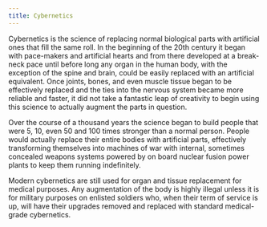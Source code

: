 ```yaml
---
title: Cybernetics
---
```


Cybernetics is the science of replacing normal biological parts with artificial
ones that fill the same roll. In the beginning of the 20th century it began with
pace-makers and artificial hearts and from there developed at a break-neck pace
until before long any organ in the human body, with the exception of the spine
and brain, could be easily replaced with an artificial equivalent. Once joints,
bones, and even muscle tissue began to be effectively replaced and the ties into
the nervous system became more reliable and faster, it did not take a fantastic
leap of creativity to begin using this science to actually augment the parts in
question.

Over the course of a thousand years the science began to build people that were
5, 10, even 50 and 100 times stronger than a normal person.  People would
actually replace their entire bodies with artificial parts, effectively
transforming themselves into machines of war with internal, sometimes concealed
weapons systems powered by on board nuclear fusion power plants to keep them
running indefinitely.

Modern cybernetics are still used for organ and tissue replacement for medical
purposes. Any augmentation of the body is highly illegal unless it is for
military purposes on enlisted soldiers who, when their term of service is up,
will have their upgrades removed and replaced with standard medical-grade
cybernetics.
